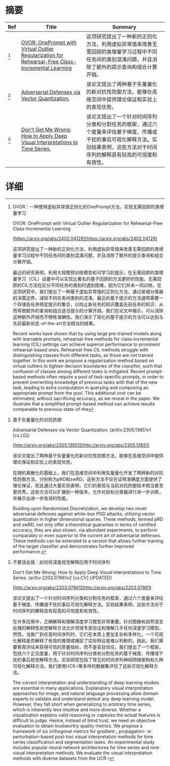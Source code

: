 # 摘要

| Ref | Title | Summary |
| --- | --- | --- |
| [^1] | [OVOR: OnePrompt with Virtual Outlier Regularization for Rehearsal-Free Class-Incremental Learning](https://arxiv.org/abs/2402.04129) | 这项研究提出了一种新的正则化方法，利用虚拟异常值来改善无需回顾的类增量学习过程中不同任务间的类别混淆问题，并且消除了额外的提示查询和组合计算开销。 |
| [^2] | [Adversarial Defenses via Vector Quantization.](http://arxiv.org/abs/2305.13651) | 该论文提出了两种基于矢量量化的新对抗性防御方法，能够在高维空间中提供理论保证和实验上的表现优势。 |
| [^3] | [Don't Get Me Wrong: How to Apply Deep Visual Interpretations to Time Series.](http://arxiv.org/abs/2203.07861) | 该论文提出了一个针对时间序列分类和分割任务的框架，通过六个度量来评估基于梯度、传播或干扰的事后可视化解释方法。实验结果表明，这些方法对于时间序列的解释具有较高的可信度和有效性。 |

# 详细

[^1]: OVOR：一种使用虚拟异常值正则化的OnePrompt方法，实现无需回顾的类增量学习

    OVOR: OnePrompt with Virtual Outlier Regularization for Rehearsal-Free Class-Incremental Learning

    [https://arxiv.org/abs/2402.04129](https://arxiv.org/abs/2402.04129)

    这项研究提出了一种新的正则化方法，利用虚拟异常值来改善无需回顾的类增量学习过程中不同任务间的类别混淆问题，并且消除了额外的提示查询和组合计算开销。

    

    最近的研究表明，利用大规模预训练模型和可学习的提示，在无需回顾的类增量学习（CIL）设置中可以实现比著名的基于回顾的方法更好的性能。无需回顾的CIL方法在区分不同任务的类别时遇到困难，因为它们并未一同训练。在这项研究中，我们提出了一种基于虚拟异常值的正则化方法，通过紧缩分类器的决策边界，减轻不同任务间类别的混淆。最近的基于提示的方法通常需要一个存储各任务特定提示的集合，以防止新任务的知识覆盖先前任务的知识，从而导致额外的查询和组合适当提示的计算开销。我们在论文中揭示，可以消除这种额外开销而不牺牲准确性。我们演示了简化的基于提示的方法可以达到与先前最新状态-of-the-art方法相当的结果。

    Recent works have shown that by using large pre-trained models along with learnable prompts, rehearsal-free methods for class-incremental learning (CIL) settings can achieve superior performance to prominent rehearsal-based ones. Rehearsal-free CIL methods struggle with distinguishing classes from different tasks, as those are not trained together. In this work we propose a regularization method based on virtual outliers to tighten decision boundaries of the classifier, such that confusion of classes among different tasks is mitigated. Recent prompt-based methods often require a pool of task-specific prompts, in order to prevent overwriting knowledge of previous tasks with that of the new task, leading to extra computation in querying and composing an appropriate prompt from the pool. This additional cost can be eliminated, without sacrificing accuracy, as we reveal in the paper. We illustrate that a simplified prompt-based method can achieve results comparable to previous state-of-the
    
[^2]: 基于矢量量化的对抗防御

    Adversarial Defenses via Vector Quantization. (arXiv:2305.13651v1 [cs.LG])

    [http://arxiv.org/abs/2305.13651](http://arxiv.org/abs/2305.13651)

    该论文提出了两种基于矢量量化的新对抗性防御方法，能够在高维空间中提供理论保证和实验上的表现优势。

    

    在随机离散化的基础上，我们在高维空间中利用矢量量化开发了两种新的对抗性防御方法，分别称为pRD和swRD。这些方法不仅在证明准确度方面提供了理论保证，而且通过大量实验表明，它们的表现与当前对抗防御技术相当甚至更优秀。这些方法可以扩展到一种版本，允许对目标分类器进行进一步训练，并展示出进一步改进的性能。

    Building upon Randomized Discretization, we develop two novel adversarial defenses against white-box PGD attacks, utilizing vector quantization in higher dimensional spaces. These methods, termed pRD and swRD, not only offer a theoretical guarantee in terms of certified accuracy, they are also shown, via abundant experiments, to perform comparably or even superior to the current art of adversarial defenses. These methods can be extended to a version that allows further training of the target classifier and demonstrates further improved performance.
    
[^3]: 不要误会我：如何将深度视觉解释应用于时间序列

    Don't Get Me Wrong: How to Apply Deep Visual Interpretations to Time Series. (arXiv:2203.07861v2 [cs.CV] UPDATED)

    [http://arxiv.org/abs/2203.07861](http://arxiv.org/abs/2203.07861)

    该论文提出了一个针对时间序列分类和分割任务的框架，通过六个度量来评估基于梯度、传播或干扰的事后可视化解释方法。实验结果表明，这些方法对于时间序列的解释具有较高的可信度和有效性。

    

    在许多应用中，正确解释和理解深度学习模型非常重要。针对图像和自然语言处理的解释性视觉解释方法允许领域专家验证和理解几乎任何深度学习模型。然而，当推广到任意时间序列时，它们在本质上更加复杂和多样化。一个可视化解释是否解释了有效的推理或捕捉了实际特征是难以判断的。因此，我们需要客观评估来获得可信的质量指标，而不是盲目信任。我们提出了一个框架，包括六个正交度量，用于针对时间序列分类和分割任务的基于梯度、传播或干扰的事后视觉解释方法。实验研究包括了常见的时间序列神经网络架构和九种可视化解释方法。我们使用UCR r等多样的数据集评估了这些可视化解释方法。

    The correct interpretation and understanding of deep learning models are essential in many applications. Explanatory visual interpretation approaches for image, and natural language processing allow domain experts to validate and understand almost any deep learning model. However, they fall short when generalizing to arbitrary time series, which is inherently less intuitive and more diverse. Whether a visualization explains valid reasoning or captures the actual features is difficult to judge. Hence, instead of blind trust, we need an objective evaluation to obtain trustworthy quality metrics. We propose a framework of six orthogonal metrics for gradient-, propagation- or perturbation-based post-hoc visual interpretation methods for time series classification and segmentation tasks. An experimental study includes popular neural network architectures for time series and nine visual interpretation methods. We evaluate the visual interpretation methods with diverse datasets from the UCR r
    

